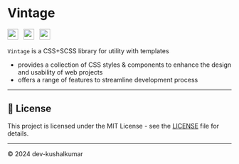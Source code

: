 # Vintage

<img style="height:24px" title="css" src="https://user-images.githubusercontent.com/25181517/183898674-75a4a1b1-f960-4ea9-abcb-637170a00a75.png"/> &nbsp;
<img style="height:24px" title="scss" src="https://github.com/bcd-kushal/Kushal-Kumar/assets/96081625/c95ea671-8b33-41c9-a269-adf4d172f9cf"/> &nbsp;
<img style="height:24px" title="npm" src="https://github.com/bcd-kushal/Vintage/assets/96081625/948d7a35-3854-4e77-b9fa-c6b52185e0d9"/> &nbsp;

`Vintage` is a CSS+SCSS library for utility with templates 

- provides a collection of CSS styles & components to enhance the design and usability of web projects
- offers a range of features to streamline development process

<hr>

## :book: License

This project is licensed under the MIT License - see the <a href=''>LICENSE</a> file for details.

<hr>

© 2024 dev-kushalkumar

